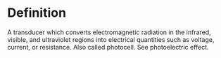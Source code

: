 # Definition

A transducer which converts electromagnetic radiation in the infrared,
visible, and ultraviolet regions into electrical quantities such as
voltage, current, or resistance. Also called photocell. See
photoelectric effect.
